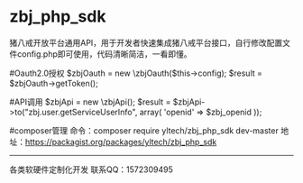 # zbj_php_sdk

猪八戒开放平台通用API，用于开发者快速集成猪八戒平台接口，自行修改配置文件config.php即可使用，代码清晰简洁，一看即懂。

#Oauth2.0授权
$zbjOauth = new \zbjOauth($this->config);
$result = $zbjOauth->getToken();

#API调用
$zbjApi = new \zbjApi();
$result = $zbjApi->to("zbj.user.getServiceUserInfo", array(
  'openid' => $zbj_openid
));

#composer管理
命令：composer require yltech/zbj_php_sdk dev-master
地址：https://packagist.org/packages/yltech/zbj_php_sdk

------------------------------------------------------------
各类软硬件定制化开发 联系QQ：1572309495
